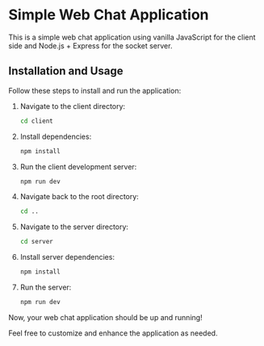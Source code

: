 # Simple Web Chat Application

This is a simple web chat application using vanilla JavaScript for the client side and Node.js + Express for the socket server.

## Installation and Usage

Follow these steps to install and run the application:

1. Navigate to the client directory:
    ```bash
    cd client
    ```

2. Install dependencies:
    ```bash
    npm install
    ```

3. Run the client development server:
    ```bash
    npm run dev
    ```

4. Navigate back to the root directory:
    ```bash
    cd ..
    ```

5. Navigate to the server directory:
    ```bash
    cd server
    ```

6. Install server dependencies:
    ```bash
    npm install
    ```

7. Run the server:
    ```bash
    npm run dev
    ```

Now, your web chat application should be up and running!

Feel free to customize and enhance the application as needed.
